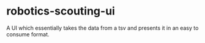 # robotics-scouting-ui
A UI which essentially takes the data from a tsv and presents it in an easy to consume format.
